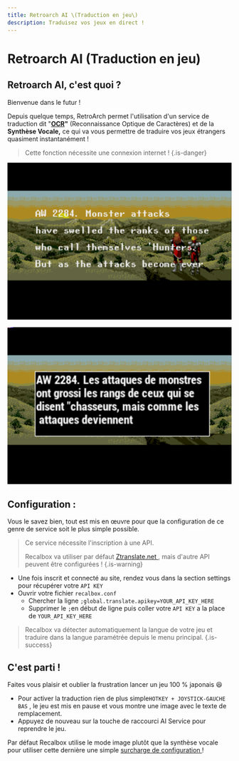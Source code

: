 ```yaml
---
title: Retroarch AI \(Traduction en jeu\)
description: Traduisez vos jeux en direct !
---
```


# Retroarch AI \(Traduction en jeu\)

## Retroarch AI, c'est quoi ?

Bienvenue dans le futur ! 

Depuis quelque temps, RetroArch permet l'utilisation d'un service de traduction dit "[**OCR**](/fr/usage-basique/glossaire)**"** \(Reconnaissance Optique de Caractères\) et de la **Synthèse Vocale,** ce qui va vous permettre de traduire vos jeux étrangers quasiment instantanément !


>Cette fonction nécessite une connexion internet !
{.is-danger}

![Avant](./ocr1.png)

![Apr&#xE8;s](./ocr2.png)

## Configuration :

Vous le savez bien, tout est mis en œuvre pour que la configuration de ce genre de service soit le plus simple possible. 


>Ce service nécessite l'inscription à une API.
>
>Recalbox va utiliser par défaut [Ztranslate.net ](https://ztranslate.net/), mais d'autre API peuvent être configurées !
{.is-warning}

* Une fois inscrit et connecté au site, rendez vous dans la section settings pour récupérer votre `API KEY`
* Ouvrir votre fichier `recalbox.conf`
  * Chercher la ligne `;global.translate.apikey=YOUR_API_KEY_HERE`
  * Supprimer le `;`en début de ligne puis coller votre `API KEY` a la place de `YOUR_API_KEY_HERE`


>Recalbox va détecter automatiquement la langue de votre jeu et traduire dans la langue paramétrée depuis le menu principal.
{.is-success}

## C'est parti !

Faites vous plaisir et oublier la frustration lancer un jeu 100 % japonais 😆

* Pour activer la traduction rien de plus simple`HOTKEY + JOYSTICK-GAUCHE BAS` , le jeu est mis en pause et vous montre une image avec le texte de remplacement. 
* Appuyez de nouveau sur la touche de raccourci AI Service pour reprendre le jeu.

 Par défaut Recalbox utilise le mode image plutôt que la synthèse vocale pour utiliser cette dernière une simple [surcharge de configuration ](/fr/usage-avance/surcharge-de-configuration/surcharges-retroarch)!

